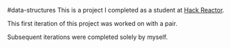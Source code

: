 #data-structures
This is a project I completed as a student at [Hack Reactor](http://hackreactor.com).

This first iteration of this project was worked on with a pair.

Subsequent iterations were completed solely by myself.